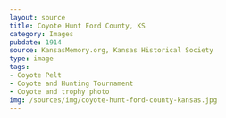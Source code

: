 ```yaml
---
layout: source
title: Coyote Hunt Ford County, KS
category: Images
pubdate: 1914
source: KansasMemory.org, Kansas Historical Society 
type: image
tags: 
- Coyote Pelt
- Coyote and Hunting Tournament 
- Coyote and trophy photo
img: /sources/img/coyote-hunt-ford-county-kansas.jpg
---
```

